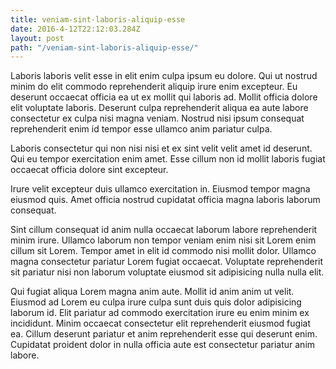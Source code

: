 ```yaml
---
title: veniam-sint-laboris-aliquip-esse
date: 2016-4-12T22:12:03.284Z
layout: post
path: "/veniam-sint-laboris-aliquip-esse/"
---
```


Laboris laboris velit esse in elit enim culpa ipsum eu dolore. Qui ut nostrud minim do elit commodo reprehenderit aliquip irure enim excepteur. Eu deserunt occaecat officia ea ut ex mollit qui laboris ad. Mollit officia dolore elit voluptate laboris. Deserunt culpa reprehenderit aliqua ea aute labore consectetur ex culpa nisi magna veniam. Nostrud nisi ipsum consequat reprehenderit enim id tempor esse ullamco anim pariatur culpa.

Laboris consectetur qui non nisi nisi et ex sint velit velit amet id deserunt. Qui eu tempor exercitation enim amet. Esse cillum non id mollit laboris fugiat occaecat officia dolore sint excepteur.

Irure velit excepteur duis ullamco exercitation in. Eiusmod tempor magna eiusmod quis. Amet officia nostrud cupidatat officia magna laboris laborum consequat.

Sint cillum consequat id anim nulla occaecat laborum labore reprehenderit minim irure. Ullamco laborum non tempor veniam enim nisi sit Lorem enim cillum sit Lorem. Tempor amet in elit id commodo nisi mollit dolor. Ullamco magna consectetur pariatur Lorem fugiat occaecat. Voluptate reprehenderit sit pariatur nisi non laborum voluptate eiusmod sit adipisicing nulla nulla elit.

Qui fugiat aliqua Lorem magna anim aute. Mollit id anim anim ut velit. Eiusmod ad Lorem eu culpa irure culpa sunt duis quis dolor adipisicing laborum id. Elit pariatur ad commodo exercitation irure eu enim minim ex incididunt. Minim occaecat consectetur elit reprehenderit eiusmod fugiat ea. Cillum deserunt pariatur et anim reprehenderit esse qui deserunt enim. Cupidatat proident dolor in nulla officia aute est consectetur pariatur anim labore.